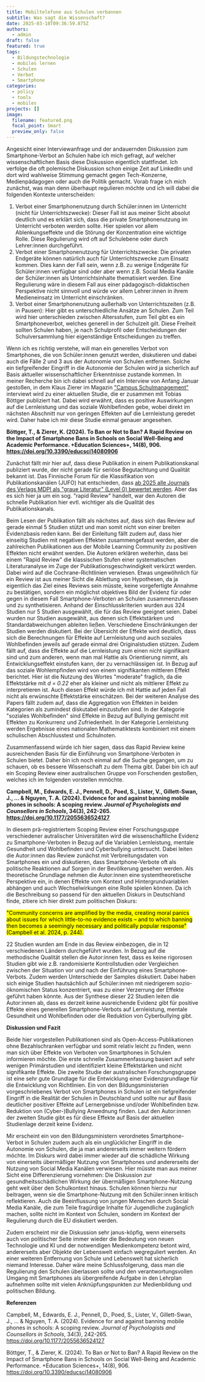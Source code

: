 ```yaml
---
title: Mobiltelefone aus Schulen verbannen
subtitle: Was sagt die Wissenschaft?
date: 2025-03-18T09:36:59.875Z
authors:
  - admin
draft: false
featured: true
tags:
  - Bildungstechnologie
  - mobiles lernen
  - Schulen
  - Verbot
  - Smartphone
categories:
  - policy
  - tools
  - mobiles
projects: []
image:
  filename: featured.png
  focal_point: Smart
  preview_only: false
---
```

Angesicht einer Interviewanfrage und der andauernden Diskussion zum Smartphone-Verbot an Schulen habe ich mich gefragt, auf welcher wissenschaftlichen Basis diese Diskussion eigentlich stattfindet. Ich verfolge die oft polemische Diskussion schon einige Zeit auf LinkedIn und dort wird wahlweise Stimmung gemacht gegen Tech-Konzerne, Medienpädagogen oder auch die Politik gemacht. Vorab frage ich mich zunächst, was man denn überhaupt regulieren möchte und ich will dabei die folgenden Kontexte unterscheiden:

1. Verbot einer Smartphonenutzung durch Schüler:innen im Unterricht (nicht für Unterrichtszwecke): Dieser Fall ist aus meiner Sicht absolut deutlich und es erklärt sich, dass die private Smartphonenutzung im Unterricht verboten werden sollte. Hier spielen vor allem Ablenkungseffekte und die Störung der Konzentration eine wichtige Rolle. Diese Regulierung wird oft auf Schulebene oder durch Lehrer:innen durchgeführt.
2. Verbot einer Smartphonenutzung für Unterrichtszwecke: Die privaten Endgeräte können natürlich auch für Unterrichtszwecke zum Einsatz kommen. Dies kann der Fall sein, wenn z.B. zu wenige Endgeräte für Schüler:innen verfügbar sind oder aber wenn z.B. Social Media Kanäle der Schüler:innen als Unterrichtsinhalte thematisiert werden. Eine Regulierung wäre in diesem Fall aus einer pädagogisch-didaktischen Perspektive nicht sinnvoll und würde vor allem Lehrer:innen in ihrem Medieneinsatz im Unterricht einschränken.
3. Verbot einer Smartphonenutzung außerhalb von Unterrichtszeiten (z.B. in Pausen): Hier gibt es unterschiedliche Ansätze an Schulen. Zum Teil wird hier unterschieden zwischen Altersstufen, zum Teil gibt es ein Smartphoneverbot, welches generell in der Schulzeit gilt. Diese Freiheit sollten Schulen haben, je nach Schulprofil oder Entscheidungen der Schulversammlung hier eigenständige Entscheidungen zu treffen.

Wenn ich es richtig verstehe, will man ein generelles Verbot von Smartphones, die von Schüler:innen genutzt werden, diskutieren und dabei auch die Fälle 2 und 3 aus der Autonomie von Schulen entfernen. Solche ein tiefgreifender Eingriff in die Autonomie der Schulen wird ja sicherlich auf Basis aktueller wissenschaftlicher Erkenntnisse zustande kommen. In meiner Recherche bin ich dabei schnell auf ein Interview von Anfang Januar gestoßen, in dem Klaus Zierer im Magazin ["Campus Schulmanagement"](https://www.campus-schulmanagement.de/magazin/smartphone-verbote-an-schulen-was-bringen-sie-wirklich-klaus-zierer) interviewt wird zu einer aktuellen Studie, die er zusammen mit Tobias Böttger publiziert hat. Dabei wird erwähnt, dass es positive Auswirkungen auf die Lernleistung und das soziale Wohlbefinden gebe, wobei direkt im nächsten Abschnitt nur von geringen Effekten auf die Lernleistung geredet wird. Daher habe ich mir diese Studie einmal genauer angesehen.

**Böttger, T., & Zierer, K. (2024). To Ban or Not to Ban? A Rapid Review on the Impact of Smartphone Bans in Schools on Social Well-Being and Academic Performance. +Education Sciences+, 14(8), 906. https://doi.org/10.3390/educsci14080906**

Zunächst fällt mir hier auf, dass diese Publikation in einem Publikationskanal publiziert wurde, der nicht gerade für seriöse Begutachtung und Qualität bekannt ist. Das Finnische Forum für die Klassifikation von Publikationskanälen (JUFO) hat entschieden, dass [ab 2025 alle Journals des Verlags MDPI als "graue Literatur" (Level 0) bewertet werden](https://julkaisufoorumi.fi/en/news/changes-classification). Aber das es sich hier ja um ein sog. "rapid Review" handelt, war den Autoren die schnelle Publikation hier evtl. wichtiger als die Qualität des Publikationskanals.

Beim Lesen der Publikation fällt als nächstes auf, dass sich das Review auf gerade einmal 5 Studien stützt und man somit nicht von einer breiten Evidenzbasis reden kann. Bei der Einleitung fällt zudem auf, dass hier einseitig Studien mit negativen Effekten zusammengefasst werden, aber die zahlreichen Publikationen aus der Mobile Learning Community zu positiven Effekten nicht erwähnt werden. Die Autoren erklären weiterhin, dass bei einem "Rapid Review" die klassischen Stufen einer systematischen Literaturanalyse im Zuge der Publikationsgeschwindigkeit verkürzt werden. Dabei wird auf die Cochrane-Richtlinien verwiesen. Etwas ungewöhnlich für ein Review ist aus meiner Sicht die Ablettung von Hypothesen, da ja eigentlich das Ziel eines Reviews sein müsste, keine vorgefertigte Annahme zu bestätigen, sondern ein möglichst objektives Bild der Evidenz für oder gegen in diesem Fall Smartphone-Verboten an Schulen zusammenzufassen und zu synthetisieren. Anhand der Einschlusskriterien wurden aus 324 Studien nur 5 Studien ausgewählt, die für das Review geeignet seien. Dabei wurden nur Studien ausgewählt, aus denen sich Effektstärken und Standardabweichungen ableiten ließen. Verschiedene Einschränkungen der Studien werden diskutiert. Bei der Übersicht der Effekte wird deutlich, dass sich die Berechnungen für Effekte auf Lernleistung und auch soziales Wohlbefinden jeweils auf gerade einmal drei Originalstudien stützen. Zudem fällt auf, dass die Effekte auf die Lernleistung zum einen nicht signifikant sind und zum anderen, wenn man mal Hattie als Orientierung nimmt, als Entwicklungseffekt einstufen kann, der zu vernachlässigen ist. In Bezug auf das soziale Wohlempfinden wird von einem signifikanten mittleren Effekt berichtet. Hier ist die Nutzung des Wortes "moderate" fraglich, da die Effektstärke mit *d = 0.22* eher als kleiner und nicht als mittlerer Effekt zu interpretieren ist. Auch diesen Effekt würde ich mit Hattie auf jeden Fall nicht als erwünschte Effektstärke einschätzen. Bei der weiteren Analyse des Papers fällt zudem auf, dass die Aggregation von Effekten in beiden Kategorien als zumindest diskutabel einzustufen sind. In der Kategorie "soziales Wohlbefinden" sind Effekte in Bezug auf Bullying gemischt mit Effekten zu Konkurrenz und Zufriedenheit. In der Kategorie Lernleistung werden Ergebnisse eines nationalen Mathematiktests kombiniert mit einem schulischen Abschlusstest und Schulnoten.

Zusammenfassend würde ich hier sagen, dass das Rapid Review keine ausreichenden Basis für die Einführung von Smartphone-Verboten in Schulen bietet. Daher bin ich noch einmal auf die Suche gegangen, um zu schauen, ob es bessere Wissenschaft zu dem Thema gibt. Dabei bin ich auf ein Scoping Review einer australischen Gruppe von Forschenden gestoßen, welches ich im folgenden vorstellen mmöchte.

**Campbell, M., Edwards, E. J., Pennell, D., Poed, S., Lister, V., Gillett-Swan, J., ... & Nguyen, T. A. (2024). Evidence for and against banning mobile phones in schools: A scoping review. *Journal of Psychologists and Counsellors in Schools*, 34(3), 242-265. https://doi.org/10.1177/2055636524127**

In diesem prä-registriertem Scoping Review einer Forschungsguppe verschiedener autralischer Universitäten wird die wissenschaftliche Evidenz zu Smartphone-Verboten in Bezug auf die Variablen Lernleistung, mentale Gesundheit und Wohlbefinden und Cyberbullying untersucht. Dabei leiten die Autor:innen das Review zunächst mit Verbreitungsdaten von Smartphones ein und diskutieren, dass Smartphone-Verbote oft als politische Reaktionen auf Sorgen in der Bevölkerung gesehen werden. Als theoretische Grundlage nehmen die Autor:innen eine systemtheoretische Perspektive ein, in denen Effekte vom Kontext und Hintergrundvariablen abhängen und auch Wechselwirkungen eine Rolle spielen können. Da ich die Beschreibung so passend für den aktuellen Diskurs in Deutschland finde, zitiere ich hier direkt zum politischen Diskurs: 

<mark>"Community concerns are amplified by the media, creating moral panics about issues for which little-to-no evidence exists – and to which banning then becomes a seemingly necessary and politically popular response" (Campbell et al. 2024, p. 244).</mark>

22 Studien wurden am Ende in das Review einbezogen, die in 12 verschiedenen Ländern durchgeführt wurden. In Bezug auf die methodische Qualität stellen die Autor:innen fest, dass es keine rigorosen Studien gibt wie z.B. randomisierte Kontrollstudien oder Vergleichen zwischen der Situation vor und nach der Einführung eines Smartphone-Verbots. Zudem werden Unterschiede der Samples diskutiert. Dabei haben sich einige Studien hautsächlich auf Schüler:innen mit niedrigerem sozio-öknomischen Status konzentriert, was zu einer Verzerrung der Effekte geführt haben könnte. Aus der Synthese dieser 22 Studien leiten die Autor:innen ab, dass es derzeit keine ausreichende Evidenz gibt für positive Effekte eines generellen Smartphone-Verbots auf Lernleistung, mentale Gesundheit und Wohlbefinden oder die Reduktion von Cyberbullying gibt.

**Diskussion und Fazit**

Beide hier vorgestellen Publikationen sind als Open-Access-Publikationen ohne Bezahlschranken verfügbar und somit relativ leicht zu finden, wenn man sich über Effekte von Verboten von Smartphones in Schulen informieren möchte. Die erste schnelle Zusammenfassung basiert auf sehr wenigen Primärstudien und identifiziert kleine Effektstärken und nicht signifikante Effekte. Die zweite Studie der australischen Forschungsgruppe ist eine sehr gute Grundlage für die Entwicklung einer Evidenzgrundlage für die Entwicklung von Richtlinien. Ein von den Bildungsministerien vorgeschriebenes Verbot von Smartphones in Schulen ist ein tiefgreifender Eingriff in die Realität der Schulen in Deutschland und sollte nur auf Basis deutlicher positiver Effekte auf Lernergebnisse und/oder Wohlbefinden bzw. Reduktion von (Cyber-)Bullying Anwednung finden. Laut den Autor:innen der zweiten Studie gibt es für diese Effekte auf Basis der aktuellen Studienlage derzeit keine Evidenz.

Mir erscheint ein von den Bildungsministern verordnetes Smartphone-Verbot in Schulen zudem auch als ein unglücklicher Eingriff in die Autonomie von Schulen, die ja man andererseits immer weitern fördern möchte. Im Diskurs wird dabei immer wieder auf die schädliche Wirkung von einerseits übermäßiger Nutzung von Smartphones und andererseits der Nutzung von Social Media Kanälen verwiesen. Hier müsste man aus meiner Sicht eine Differenzierung vornehmen: Die Diskussion zur gesundheitsschädlichen Wirkung der übermäßigen Smartphone-Nutzung geht weit über den Schulkontext hinaus. Schulen können hierzu nur beitragen, wenn sie die Smartphone-Nutzung mit den Schüler:innen kritisch reflektieren. Auch die Beeinflussung von jungen Menschen durch Social Media Kanäle, die zum Teile fragürdige Inhalte für Jugendliche zugänglich machen, sollte nicht im Kontext von Schulen, sondern im Kontext der Regulierung durch die EU diskutiert werden.

Zudem erscheint mir die Diskussion sehr janus-köpfig, wenn einerseits auch von politischer Seite immer wieder die Bedeutung von neuen Technologie und KI und der notwendigen Medienkompetenz betont wird, andererseits aber Objekte der Lebenswelt einfach wegreguliert werden. An einer weiteren Entfernung von Schule und Lebenswelt hat sicherlich niemand Interesse. Daher wäre meine Schlussfolgerung, dass man die Regulierung den Schulen überlassen sollte und den verantwortungsvollen Umgang mit Smartphones als übergreifende Aufgabe in den Lehrplan aufnehmen sollte mit vielen Anknüpfungspunkten zur Medienbildung und politischen Bildung.

**Referenzen**

Campbell, M., Edwards, E. J., Pennell, D., Poed, S., Lister, V., Gillett-Swan, J., ... & Nguyen, T. A. (2024). Evidence for and against banning mobile phones in schools: A scoping review. *Journal of Psychologists and Counsellors in Schools*, 34(3), 242-265. https://doi.org/10.1177/2055636524127

Böttger, T., & Zierer, K. (2024). To Ban or Not to Ban? A Rapid Review on the Impact of Smartphone Bans in Schools on Social Well-Being and Academic Performance. +Education Sciences+, 14(8), 906. https://doi.org/10.3390/educsci14080906